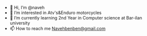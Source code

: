 - 👋 Hi, I’m @naveh
- 👀 I’m interested in Atv's&Enduro motorcycles
- 🌱 I’m currently learning 2nd Year in Computer science at Bar-ilan university
- 📫 How to reach me Navehbenben@gmail.com
